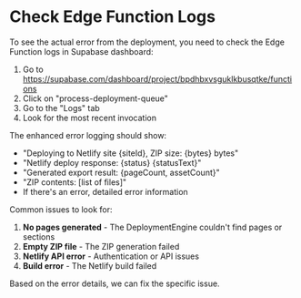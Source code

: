 # Check Edge Function Logs

To see the actual error from the deployment, you need to check the Edge Function logs in Supabase dashboard:

1. Go to https://supabase.com/dashboard/project/bpdhbxvsguklkbusqtke/functions
2. Click on "process-deployment-queue"
3. Go to the "Logs" tab
4. Look for the most recent invocation

The enhanced error logging should show:
- "Deploying to Netlify site {siteId}, ZIP size: {bytes} bytes"
- "Netlify deploy response: {status} {statusText}"
- "Generated export result: {pageCount, assetCount}"
- "ZIP contents: [list of files]"
- If there's an error, detailed error information

Common issues to look for:
1. **No pages generated** - The DeploymentEngine couldn't find pages or sections
2. **Empty ZIP file** - The ZIP generation failed
3. **Netlify API error** - Authentication or API issues
4. **Build error** - The Netlify build failed

Based on the error details, we can fix the specific issue.